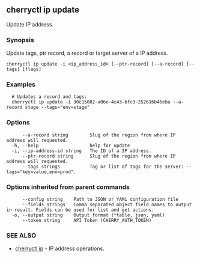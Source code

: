 ## cherryctl ip update

Update IP address.

### Synopsis

Update tags, ptr record, a record or target server of a IP address.

```
cherryctl ip update -i <ip_address_id> [--ptr-record] [--a-record] [--tags] [flags]
```

### Examples

```
  # Updates a record and tags:
  cherryctl ip update -i 30c15082-a06e-4c43-bfc3-252616b46eba --a-record stage --tags="env=stage"
```

### Options

```
      --a-record string        Slug of the region from where IP address will requested.
  -h, --help                   help for update
  -i, --ip-address-id string   The ID of a IP address.
      --ptr-record string      Slug of the region from where IP address will requested.
      --tags strings           Tag or list of tags for the server: --tags="key=value,env=prod".
```

### Options inherited from parent commands

```
      --config string    Path to JSON or YAML configuration file
      --fields strings   Comma separated object field names to output in result. Fields can be used for list and get actions.
  -o, --output string    Output format (*table, json, yaml)
      --token string     API Token (CHERRY_AUTH_TOKEN)
```

### SEE ALSO

* [cherryctl ip](cherryctl_ip.md)	 - IP address operations.


